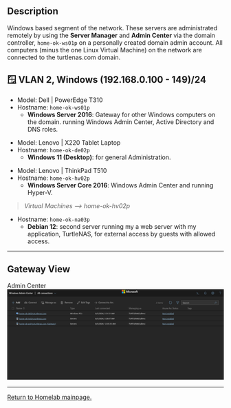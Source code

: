 
## Description

Windows based segment of the network. These servers are administrated remotely by using the **Server Manager** and **Admin Center** via the domain controller, `home-ok-ws01p` on a personally created domain admin account. All computers (minus the one Linux Virtual Machine) on the network are connected to the turtlenas.com domain.

## 🪟 VLAN 2, Windows (192.168.0.100 - 149)/24

- Model: Dell | PowerEdge T310
- Hostname: `home-ok-ws01p`
  - **Windows Server 2016**: Gateway for other Windows computers on the domain. running Windows Admin Center, Active Directory and DNS roles.
>
- Model: Lenovo | X220 Tablet Laptop
- Hostname: `home-ok-de02p`
  - **Windows 11 (Desktop)**: for general Administration.
>
- Model: Lenovo | ThinkPad T510
- Hostname: `home-ok-hv02p`
  - **Windows Server Core 2016**: Windows Admin Center and running Hyper-V.
> *Virtual Machines --> home-ok-hv02p*
- Hostname: `home-ok-na03p`
  - **Debian 12**: second server running my a web server with my application, TurtleNAS, for external access by guests with allowed access.
______________________________________________________________________________

## Gateway View
Admin Center
![Image of Windows Admin Center on home-ok-ws01p](https://github.com/allenc125789/Homelab/blob/main/images/Screenshot%20from%202024-08-05%2022-10-41.png)

______________________________________________________________________________

[Return to Homelab mainpage.](https://github.com/allenc125789/Homelab#lan-19216801---924)
